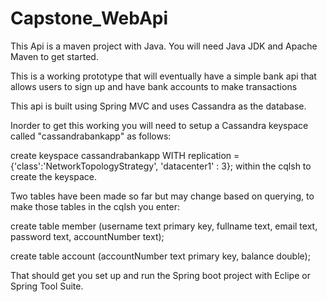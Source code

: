 # Capstone_WebApi
This Api is a maven project with Java. You will need Java JDK and Apache Maven to get started.

This is a working prototype that will eventually have a simple bank api that allows users to sign up and have bank accounts to make transactions

This api is built using Spring MVC and uses Cassandra as the database. 

Inorder to get this working you will need to setup a Cassandra keyspace called "cassandrabankapp" as follows:

create keyspace cassandrabankapp WITH replication = {'class':'NetworkTopologyStrategy', 'datacenter1' : 3}; within the cqlsh to create the keyspace.

Two tables have been made so far but may change based on querying, to make those tables in the cqlsh you enter:

create table member (username text primary key, fullname text, email text, password text, accountNumber text);

create table account (accountNumber text primary key, balance double);

That should get you set up and run the Spring boot project with Eclipe or Spring Tool Suite.
